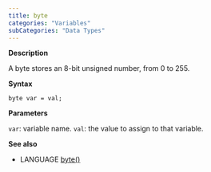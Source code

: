 ```yaml
---
title: byte
categories: "Variables"
subCategories: "Data Types"
---
```


**Description**

A byte stores an 8-bit unsigned number, from 0 to 255.

**Syntax**

`byte var = val;`

**Parameters**

`var`: variable name.
`val`: the value to assign to that variable.

**See also**

-   LANGUAGE [byte()](../../conversion/bytecast)

